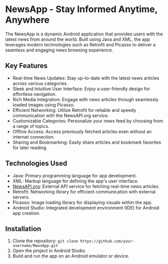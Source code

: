 # NewsApp - Stay Informed Anytime, Anywhere

The NewsApp is a dynamic Android application that provides users with the latest news from around the world. Built using Java and XML, the app leverages modern technologies such as Retrofit and Picasso to deliver a seamless and engaging news browsing experience.

## Key Features

- Real-time News Updates: Stay up-to-date with the latest news articles across various categories.
- Sleek and Intuitive User Interface: Enjoy a user-friendly design for effortless navigation.
- Rich Media Integration: Engage with news articles through seamlessly loaded images using Picasso.
- Efficient Networking: Utilize Retrofit for reliable and speedy communication with the NewsAPI.org service.
- Customizable Categories: Personalize your news feed by choosing from a range of topics.
- Offline Access: Access previously fetched articles even without an internet connection.
- Sharing and Bookmarking: Easily share articles and bookmark favorites for later reading.

## Technologies Used

- Java: Primary programming language for app development.
- XML: Markup language for defining the app's user interface.
- [NewsAPI.org](https://newsapi.org/): External API service for fetching real-time news articles.
- Retrofit: Networking library for efficient communication with external servers.
- Picasso: Image loading library for displaying visuals within the app.
- Android Studio: Integrated development environment (IDE) for Android app creation.

## Installation

1. Clone the repository: `git clone https://github.com/your-username/NewsApp.git`
2. Open the project in Android Studio.
3. Build and run the app on an Android emulator or device.
